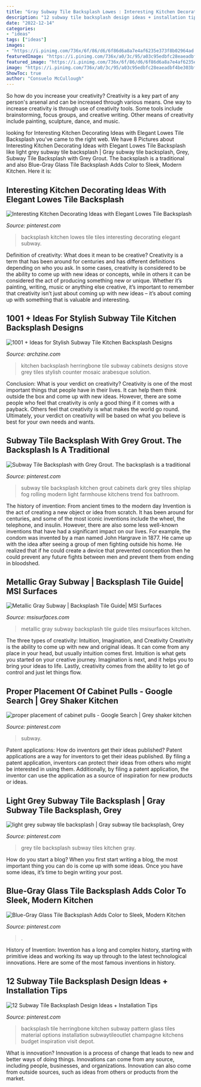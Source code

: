 ```yaml
---
title: "Gray Subway Tile Backsplash Lowes : Interesting Kitchen Decorating Ideas With Elegant Lowes Tile Backsplash"
description: "12 subway tile backsplash design ideas + installation tips"
date: "2022-12-14"
categories:
- "ideas"
tags: ["ideas"]
images:
- "https://i.pinimg.com/736x/6f/86/d6/6f86d6a8a7e4af6235e373f8b02964ad.jpg"
featuredImage: "https://i.pinimg.com/736x/a0/3c/95/a03c95edbfc28eaeadbf4be303bf8af8--lowes-backsplash-backsplash-for-kitchen.jpg"
featured_image: "https://i.pinimg.com/736x/6f/86/d6/6f86d6a8a7e4af6235e373f8b02964ad.jpg"
image: "https://i.pinimg.com/736x/a0/3c/95/a03c95edbfc28eaeadbf4be303bf8af8--lowes-backsplash-backsplash-for-kitchen.jpg"
ShowToc: true
author: "Consuelo McCullough"
---
```



So how do you increase your creativity?
Creativity is a key part of any person's arsenal and can be increased through various means. One way to increase creativity is through use of creativity tools. Some tools include brainstorming, focus groups, and creative writing. Other means of creativity include painting, sculpture, dance, and music.

	

		
looking for Interesting Kitchen Decorating Ideas with Elegant Lowes Tile Backsplash you've came to the right web. We have 8 Pictures about Interesting Kitchen Decorating Ideas with Elegant Lowes Tile Backsplash like light grey subway tile backsplash | Gray subway tile backsplash, Grey, Subway Tile Backsplash with Grey Grout. The backsplash is a traditional and also Blue-Gray Glass Tile Backsplash Adds Color to Sleek, Modern Kitchen. Here it is:
		
    
## Interesting Kitchen Decorating Ideas With Elegant Lowes Tile Backsplash

<img loading=lazy src="https://i.pinimg.com/736x/a0/3c/95/a03c95edbfc28eaeadbf4be303bf8af8--lowes-backsplash-backsplash-for-kitchen.jpg" onerror="this.onerror=null;this.src='https://tse4.mm.bing.net/th?id=OIP.C9TWzGcIpSTNcE24w9f8-wHaJ3&amp;pid=15.1';" alt="Interesting Kitchen Decorating Ideas with Elegant Lowes Tile Backsplash">

_Source: pinterest.com_

>backsplash kitchen lowes tile tiles interesting decorating elegant subway. 

	

Definition of creativity: What does it mean to be creative?
Creativity is a term that has been around for centuries and has different definitions depending on who you ask. In some cases, creativity is considered to be the ability to come up with new ideas or concepts, while in others it can be considered the act of producing something new or unique. Whether it’s painting, writing, music or anything else creative, it’s important to remember that creativity isn’t just about coming up with new ideas – it’s about coming up with something that is valuable and interesting.

    
## 1001 + Ideas For Stylish Subway Tile Kitchen Backsplash Designs

<img loading=lazy src="http://archzine.com/wp-content/uploads/2018/06/stove-in-a-silver-metallic-color-near-a-pale-grey-counter-top-and-light-creamy-grey-kitchen-cabinets-wooden-shelf-with-cutting-boards-and-a-teapot-white-herringbone-backsplash.jpg" onerror="this.onerror=null;this.src='https://tse3.mm.bing.net/th?id=OIP.es1cL0JOhw5Kn-SkIUu4KQHaLH&amp;pid=15.1';" alt="1001 + Ideas for Stylish Subway Tile Kitchen Backsplash Designs">

_Source: archzine.com_

>kitchen backsplash herringbone tile subway cabinets designs stove grey tiles stylish counter mosaic arabesque solution. 

	

Conclusion: What is your verdict on creativity?
Creativity is one of the most important things that people have in their lives. It can help them think outside the box and come up with new ideas. However, there are some people who feel that creativity is only a good thing if it comes with a payback. Others feel that creativity is what makes the world go round. Ultimately, your verdict on creativity will be based on what you believe is best for your own needs and wants.

    
## Subway Tile Backsplash With Grey Grout. The Backsplash Is A Traditional

<img loading=lazy src="https://i.pinimg.com/736x/45/eb/8f/45eb8fec3f903289d4852d301ca39a33--subway-tile-grout-white-subway-tile-kitchen-backsplash.jpg" onerror="this.onerror=null;this.src='https://tse2.mm.bing.net/th?id=OIP.jZo3rMWeSUYU9ADzGdX03wHaM3&amp;pid=15.1';" alt="Subway Tile Backsplash with Grey Grout. The backsplash is a traditional">

_Source: pinterest.com_

>subway tile backsplash kitchen grout cabinets dark grey tiles shiplap fog rolling modern light farmhouse kitchens trend fox bathroom. 

	

The history of invention: From ancient times to the modern day
Invention is the act of creating a new object or idea from scratch. It has been around for centuries, and some of the most iconic inventions include the wheel, the telephone, and insulin. However, there are also some less well-known inventions that have had a significant impact on our lives. For example, the condom was invented by a man named John Hargrave in 1877. He came up with the idea after seeing a group of men fighting outside his home. He realized that if he could create a device that prevented conception then he could prevent any future fights between men and prevent them from ending in bloodshed.

    
## Metallic Gray Subway | Backsplash Tile Guide| MSI Surfaces

<img loading=lazy src="https://cdn.msisurfaces.com/images/backsplash/large/metallic-gray-subway.jpg" onerror="this.onerror=null;this.src='https://tse4.mm.bing.net/th?id=OIP.ezbBSMLrtQg0y-C8eBJ5-QHaLC&amp;pid=15.1';" alt="Metallic Gray Subway | Backsplash Tile Guide| MSI Surfaces">

_Source: msisurfaces.com_

>metallic gray subway backsplash tile guide tiles msisurfaces kitchen. 

	

The three types of creativity: Intuition, Imagination, and Creativity
Creativity is the ability to come up with new and original ideas. It can come from any place in your head, but usually intuition comes first. Intuition is what gets you started on your creative journey. Imagination is next, and it helps you to bring your ideas to life. Lastly, creativity comes from the ability to let go of control and just let things flow.

    
## Proper Placement Of Cabinet Pulls - Google Search | Grey Shaker Kitchen

<img loading=lazy src="https://i.pinimg.com/736x/b7/21/0e/b7210e78099304418b6742cddd8332cd.jpg" onerror="this.onerror=null;this.src='https://tse4.mm.bing.net/th?id=OIP.NhrGLoZy138W5hXRjiEhJAHaLH&amp;pid=15.1';" alt="proper placement of cabinet pulls - Google Search | Grey shaker kitchen">

_Source: pinterest.com_

>subway. 

	

Patent applications: How do inventors get their ideas published?
Patent applications are a way for inventors to get their ideas published. By filing a patent application, inventors can protect their ideas from others who might be interested in using them. Additionally, by filing a patent application, the inventor can use the application as a source of inspiration for new products or ideas.

    
## Light Grey Subway Tile Backsplash | Gray Subway Tile Backsplash, Grey

<img loading=lazy src="https://i.pinimg.com/736x/52/f9/db/52f9dbc3b21532004f439536c3dbbfc5--grey-subway-tiles-subway-tile-backsplash.jpg" onerror="this.onerror=null;this.src='https://tse1.mm.bing.net/th?id=OIP.A9XKW_7HAALDfzQWubkOtQDYEg&amp;pid=15.1';" alt="light grey subway tile backsplash | Gray subway tile backsplash, Grey">

_Source: pinterest.com_

>grey tile backsplash subway tiles kitchen gray. 

	

How do you start a blog?
When you first start writing a blog, the most important thing you can do is come up with some ideas. Once you have some ideas, it’s time to begin writing your post.

    
## Blue-Gray Glass Tile Backsplash Adds Color To Sleek, Modern Kitchen

<img loading=lazy src="https://i.pinimg.com/736x/6f/86/d6/6f86d6a8a7e4af6235e373f8b02964ad.jpg" onerror="this.onerror=null;this.src='https://tse4.mm.bing.net/th?id=OIP.u2asnEOAESiQO-hShYOxawHaLH&amp;pid=15.1';" alt="Blue-Gray Glass Tile Backsplash Adds Color to Sleek, Modern Kitchen">

_Source: pinterest.com_

>. 

	

History of Invention:
Invention has a long and complex history, starting with primitive ideas and working its way up through to the latest technological innovations. Here are some of the most famous inventions in history.

    
## 12 Subway Tile Backsplash Design Ideas + Installation Tips

<img loading=lazy src="https://i.pinimg.com/736x/fb/dc/ab/fbdcab4b9905d1b033cd3222c5167c9e.jpg" onerror="this.onerror=null;this.src='https://tse2.mm.bing.net/th?id=OIP.QIsC0p-sRf1ZdBVR3UR1mwHaE8&amp;pid=15.1';" alt="12 Subway Tile Backsplash Design Ideas + Installation Tips">

_Source: pinterest.com_

>backsplash tile herringbone kitchen subway pattern glass tiles material options installation subwaytileoutlet champagne kitchens budget inspiration visit depot. 

	

What is innovation?
Innovation is a process of change that leads to new and better ways of doing things. Innovations can come from any source, including people, businesses, and organizations. Innovation can also come from outside sources, such as ideas from others or products from the market.

